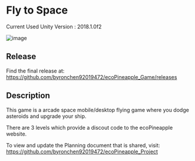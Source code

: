 # Fly to Space 
Current Used Unity Version : 2018.1.0f2

![image](https://user-images.githubusercontent.com/42948358/67153596-d2b84f80-f348-11e9-910b-76411cd09cfd.png)

## Release
Find the final release at: https://github.com/byronchen92019472/ecoPineapple_Game/releases

## Description
This game is a arcade space mobile/desktop flying game where you dodge asteroids and upgrade your ship. 

There are 3 levels which provide a discout code to the ecoPineapple website.

To view and update the Planning document that is shared, visit: https://github.com/byronchen92019472/ecoPineapple_Project


